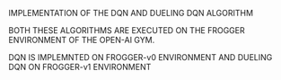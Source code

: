 IMPLEMENTATION OF THE DQN AND DUELING DQN ALGORITHM 

BOTH THESE ALGORITHMS ARE EXECUTED ON THE FROGGER ENVIRONMENT OF THE OPEN-AI GYM.

DQN IS IMPLEMNTED ON FROGGER-v0 ENVIRONMENT AND DUELING DQN ON FROGGER-v1 ENVIRONMENT
